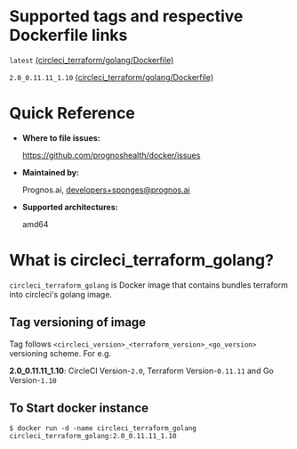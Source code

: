 # Supported tags and respective Dockerfile links

`latest` [(circleci_terraform/golang/Dockerfile)](https://github.com/prognoshealth/docker/blob/master/circleci_terraform/golang/Dockerfile)

`2.0_0.11.11_1.10` [(circleci_terraform/golang/Dockerfile)](https://github.com/prognoshealth/docker/blob/circleci_terraform_golang_2.0_0.11.11_1.10/circleci_terraform/golang/Dockerfile)

# Quick Reference
- **Where to file issues:**

    https://github.com/prognoshealth/docker/issues
    
- **Maintained by:**

    Prognos.ai, developers+sponges@prognos.ai

- **Supported architectures:**

    amd64

# What is circleci_terraform_golang?

`circleci_terraform_golang` is Docker image that contains bundles terraform into circleci's golang image.

## Tag versioning of image

Tag follows `<circleci_version>_<terraform_version>_<go_version>` versioning scheme. For e.g.

**2.0_0.11.11_1.10**: CircleCI Version-`2.0`, Terraform Version-`0.11.11` and Go Version-`1.10`

## To Start docker instance

```
$ docker run -d -name circleci_terraform_golang circleci_terraform_golang:2.0_0.11.11_1.10
```

